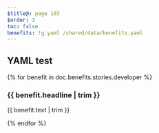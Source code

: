 ```yaml
---
$title@: page 103
$order: 3
toc: false
benefits: !g.yaml /shared/data/benefits.yaml
---
```


## YAML test

{% for benefit in doc.benefits.stories.developer %}
  <div class="">
    <h3 class="">{{ benefit.headline | trim }}</h3>
    <p class="">{{ benefit.text | trim }}</p>
  </div>
{% endfor %}


